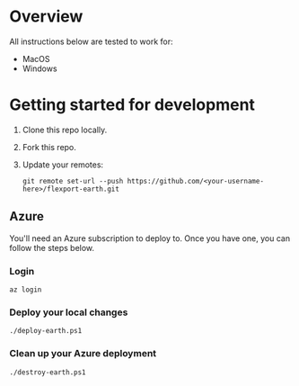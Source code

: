 # Overview

All instructions below are tested to work for:
- MacOS
- Windows

# Getting started for development

1. Clone this repo locally.
2. Fork this repo.
3. Update your remotes:

    `git remote set-url --push https://github.com/<your-username-here>/flexport-earth.git`

## Azure

You'll need an Azure subscription to deploy to. Once you have one, you can follow the steps below.

### Login

    az login

### Deploy your local changes

    ./deploy-earth.ps1

### Clean up your Azure deployment

    ./destroy-earth.ps1
